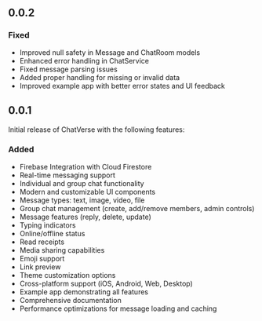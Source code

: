 ## 0.0.2

### Fixed
- Improved null safety in Message and ChatRoom models
- Enhanced error handling in ChatService
- Fixed message parsing issues
- Added proper handling for missing or invalid data
- Improved example app with better error states and UI feedback

## 0.0.1

Initial release of ChatVerse with the following features:

### Added
- Firebase Integration with Cloud Firestore
- Real-time messaging support
- Individual and group chat functionality
- Modern and customizable UI components
- Message types: text, image, video, file
- Group chat management (create, add/remove members, admin controls)
- Message features (reply, delete, update)
- Typing indicators
- Online/offline status
- Read receipts
- Media sharing capabilities
- Emoji support
- Link preview
- Theme customization options
- Cross-platform support (iOS, Android, Web, Desktop)
- Example app demonstrating all features
- Comprehensive documentation
- Performance optimizations for message loading and caching
